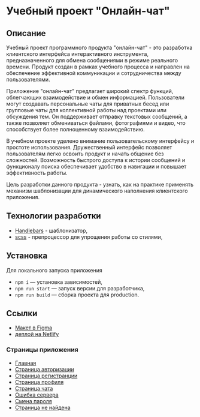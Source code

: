 # Учебный проект "Онлайн-чат"

## Описание

Учебный проект программного продукта "онлайн-чат" - это разработка клиентского интерфейса интерактивного инструмента, предназначенного для обмена сообщениями в режиме реального времени. Продукт создан в рамках учебного процесса и направлен на обеспечение эффективной коммуникации и сотрудничества между пользователями.

Приложение "онлайн-чат" предлагает широкий спектр функций, облегчающих взаимодействие и обмен информацией. Пользователи могут создавать персональные чаты для приватных бесед или групповые чаты для коллективной работы над проектами или обсуждения тем. Он поддерживает отправку текстовых сообщений, а также позволяет обмениваться файлами, фотографиями и видео, что способствует более полноценному взаимодействию.

В учебном проекте уделено внимание пользовательскому интерфейсу и простоте использования. Дружественный интерфейс позволяет пользователям легко освоить продукт и начать общение без сложностей. Возможность быстрого доступа к истории сообщений и функционалу поиска обеспечивает удобство в навигации и повышает эффективность работы.

Цель разработки данного продукта - узнать, как на практике применять механизм шаблонизации для динамического наполнения клиентского приложения.

## Технологии разработки

- [Handlebars](https://handlebarsjs.com/) - шаблонизатор,
- [scss](https://sass-lang.com/) - препроцессор для упрощения работы со стилями,

## Установка

Для локального запуска приложения

- `npm i` — установка зависимостей,
- `npm run start` — запуск версии для разработчика,
- `npm run build` — сборка проекта для production.


## Ссылки
- [Макет в Figma](https://www.figma.com/file/cO6GhuXY87gDnesBAlteJE/Chat-design?type=design&node-id=4384%3A2&t=YHxTh42ER0VPzQTP-1)
- [деплой на Netlify](https://deploy--resplendent-crostata-870f48.netlify.app/)

### Страницы приложения

- [Главная](https://deploy--resplendent-crostata-870f48.netlify.app/)
- [Страница авторизации](https://deploy--resplendent-crostata-870f48.netlify.app/login)
- [Страница регистранции](https://deploy--resplendent-crostata-870f48.netlify.app/register)
- [Страница профиля](https://deploy--resplendent-crostata-870f48.netlify.app/profile)
- [Страница чата](https://deploy--resplendent-crostata-870f48.netlify.app/chat)
- [Ошибка сервера](https://deploy--resplendent-crostata-870f48.netlify.app/server-error)
- [Смена пароля](https://deploy--resplendent-crostata-870f48.netlify.app/change-password)
- [Страница не найдена](https://deploy--resplendent-crostata-870f48.netlify.app/not-found)

